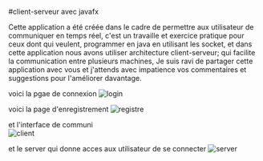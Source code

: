 #client-serveur avec javafx

Cette application a été créée dans le  cadre de permettre  aux utilisateur de communiquer en temps réel, c'est un travaille et exercice pratique pour ceux dont qui veulent, programmer en java en utilisant les socket,  et dans cette application nous avons utiliser architecture client-serveur; qui facilite la communication entre plusieurs machines, Je suis ravi de partager cette application avec vous et j'attends avec impatience vos commentaires et suggestions pour l'améliorer davantage.

voici la pgae de connexion
![login](https://user-images.githubusercontent.com/99122331/234345658-0a9d6fa2-ce60-42ad-ade5-e7446f74b57d.png)

voici la page d'enregistrement
![registre](https://user-images.githubusercontent.com/99122331/234348849-8e4fd49b-c5d6-4c8e-828d-e2d6830321cd.png)

et l'interface de communi  
![client](https://user-images.githubusercontent.com/99122331/234349065-371f31c4-d967-4846-b506-77e8bc840024.png)
 
 
 et le server qui donne acces aux utilisateur de se connecter 
 ![server](https://user-images.githubusercontent.com/99122331/234349247-fbfcdadd-1248-405e-bad7-d2a2124a0b7a.png)
